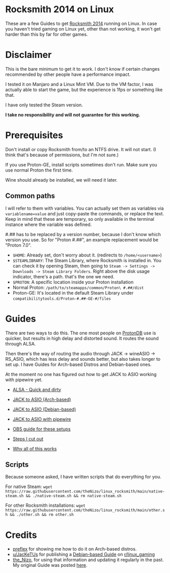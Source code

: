 # Rocksmith 2014 on Linux

These are a few Guides to get [Rocksmith 2014](https://store.steampowered.com/app/221680/Rocksmith_2014_Edition__Remastered/) running on Linux. In case you haven't tried gaming on Linux yet, other than not working, it won't get harder than this by far for other games.

# Disclaimer

This is the bare minimum to get it to work. I don't know if certain changes recommended by other people have a performance impact.

I tested it on Manjaro and a Linux Mint VM. Due to the VM factor, I was actually able to start the game, but the experience is 1fps or something like that.

I have only tested the Steam version.

**I take no responsibility and will not guarantee for this working.**

# Prerequisites

Don't install or copy Rocksmith from/to an NTFS drive. It will not start. (I think that's because of permissions, but I'm not sure.)

If you use Proton-GE, install scripts sometimes don't run. Make sure you use normal Proton the first time.

Wine should already be installed, we will need it later.

## Common paths

I will refer to them with variables. You can actually set them as variables via `variablename=value` and just copy-paste the commands, or replace the text. Keep in mind that these are temporary, so only available in the terminal instance where the variable was defined.

#.## has to be replaced by a version number, because I don't know which version you use. So for "Proton #.##", an example replacement would be "Proton 7.0".

* `$HOME`: Already set, don't worry about it. (redirects to `/home/<username>`)
* `$STEAMLIBRARY`: The Steam Library, where Rocksmith is installed in. You can check it by opening Steam, then going to `Steam -> Settings -> Downloads -> Steam Library Folders`. Right above the disk usage indicator, there's a path. that's the one we need.
* `$PROTON`: A specific location inside your Proton installation
 * Normal Proton: `/path/to/steamapps/common/Proton\ #.##/dist`
 * Proton-GE: It's located in the default Steam Library under `compatibilitytools.d/Proton-#.##-GE-#/files`

# Guides

There are two ways to do this. The one most people on [ProtonDB](https://www.protondb.com/app/221680) use is quicker, but results in high delay and distorted sound. It routes the sound through ALSA.

Then there's the way of routing the audio through JACK -> wineASIO -> RS_ASIO, which has less delay and sounds better, but also takes longer to set up. I have Guides for Arch-based Distros and Debian-based ones.

At the moment no one has figured out how to get JACK to ASIO working with pipewire yet.

* [ALSA - Quick and dirty](quick.md)
* [JACK to ASIO (Arch-based)](arch.md)
* [JACK to ASIO (Debian-based)](debian.md)
* [JACK to ASIO with pipewire](pipewire.md)

* [OBS guide for these setups](obs.md)
* [Steps I cut out](unused.md)
* [Why all of this works](theory.md)

## Scripts

Because someone asked, I have written scripts that do everything for you.

For native Steam: `wget https://raw.githubusercontent.com/theNizo/linux_rocksmith/main/native-steam.sh && ./native-steam.sh && rm native-steam.sh`

For other Rocksmith installations: `wget https://raw.githubusercontent.com/theNizo/linux_rocksmith/main/other.sh && ./other.sh && rm other.sh`

# Credits

* [preflex](https://gitlab.com/preflex) for showing me how to do it on Arch-based distros.
* [u/JacKeTUs](https://www.reddit.com/user/JacKeTUs) for publishing a [Debian-based Guide](https://old.reddit.com/r/linux_gaming/comments/jmediu/guide_for_setup_rocksmith_2014_steam_no_rs_cable/) on [r/linux_gaming](https://old.reddit.com/r/linux_gaming/)
* [the_Nizo](https://github.com/theNizo), for using that information and updating it regularly in the past. My original Guide was posted [here](https://old.reddit.com/r/linux_gaming/comments/jmediu/guide_for_setup_rocksmith_2014_steam_no_rs_cable/gdhg4zx/).
